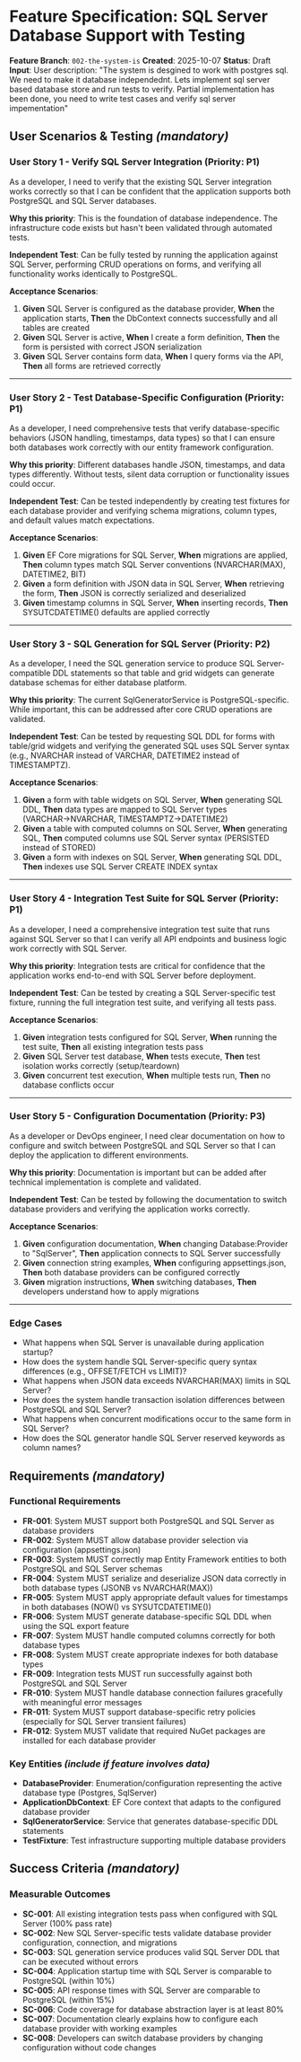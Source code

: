 # Feature Specification: SQL Server Database Support with Testing

**Feature Branch**: `002-the-system-is`
**Created**: 2025-10-07
**Status**: Draft
**Input**: User description: "The system is desgined to work with postgres sql. We need to make it database independednt. Lets implement sql server based database store and run tests to verify. Partial implementation has been done, you need to write test cases and verify sql server impementation"

## User Scenarios & Testing *(mandatory)*

### User Story 1 - Verify SQL Server Integration (Priority: P1)

As a developer, I need to verify that the existing SQL Server integration works correctly so that I can be confident that the application supports both PostgreSQL and SQL Server databases.

**Why this priority**: This is the foundation of database independence. The infrastructure code exists but hasn't been validated through automated tests.

**Independent Test**: Can be fully tested by running the application against SQL Server, performing CRUD operations on forms, and verifying all functionality works identically to PostgreSQL.

**Acceptance Scenarios**:

1. **Given** SQL Server is configured as the database provider, **When** the application starts, **Then** the DbContext connects successfully and all tables are created
2. **Given** SQL Server is active, **When** I create a form definition, **Then** the form is persisted with correct JSON serialization
3. **Given** SQL Server contains form data, **When** I query forms via the API, **Then** all forms are retrieved correctly

---

### User Story 2 - Test Database-Specific Configuration (Priority: P1)

As a developer, I need comprehensive tests that verify database-specific behaviors (JSON handling, timestamps, data types) so that I can ensure both databases work correctly with our entity framework configuration.

**Why this priority**: Different databases handle JSON, timestamps, and data types differently. Without tests, silent data corruption or functionality issues could occur.

**Independent Test**: Can be tested independently by creating test fixtures for each database provider and verifying schema migrations, column types, and default values match expectations.

**Acceptance Scenarios**:

1. **Given** EF Core migrations for SQL Server, **When** migrations are applied, **Then** column types match SQL Server conventions (NVARCHAR(MAX), DATETIME2, BIT)
2. **Given** a form definition with JSON data in SQL Server, **When** retrieving the form, **Then** JSON is correctly serialized and deserialized
3. **Given** timestamp columns in SQL Server, **When** inserting records, **Then** SYSUTCDATETIME() defaults are applied correctly

---

### User Story 3 - SQL Generation for SQL Server (Priority: P2)

As a developer, I need the SQL generation service to produce SQL Server-compatible DDL statements so that table and grid widgets can generate database schemas for either database platform.

**Why this priority**: The current SqlGeneratorService is PostgreSQL-specific. While important, this can be addressed after core CRUD operations are validated.

**Independent Test**: Can be tested by requesting SQL DDL for forms with table/grid widgets and verifying the generated SQL uses SQL Server syntax (e.g., NVARCHAR instead of VARCHAR, DATETIME2 instead of TIMESTAMPTZ).

**Acceptance Scenarios**:

1. **Given** a form with table widgets on SQL Server, **When** generating SQL DDL, **Then** data types are mapped to SQL Server types (VARCHAR→NVARCHAR, TIMESTAMPTZ→DATETIME2)
2. **Given** a table with computed columns on SQL Server, **When** generating SQL, **Then** computed columns use SQL Server syntax (PERSISTED instead of STORED)
3. **Given** a form with indexes on SQL Server, **When** generating SQL DDL, **Then** indexes use SQL Server CREATE INDEX syntax

---

### User Story 4 - Integration Test Suite for SQL Server (Priority: P1)

As a developer, I need a comprehensive integration test suite that runs against SQL Server so that I can verify all API endpoints and business logic work correctly with SQL Server.

**Why this priority**: Integration tests are critical for confidence that the application works end-to-end with SQL Server before deployment.

**Independent Test**: Can be tested by creating a SQL Server-specific test fixture, running the full integration test suite, and verifying all tests pass.

**Acceptance Scenarios**:

1. **Given** integration tests configured for SQL Server, **When** running the test suite, **Then** all existing integration tests pass
2. **Given** SQL Server test database, **When** tests execute, **Then** test isolation works correctly (setup/teardown)
3. **Given** concurrent test execution, **When** multiple tests run, **Then** no database conflicts occur

---

### User Story 5 - Configuration Documentation (Priority: P3)

As a developer or DevOps engineer, I need clear documentation on how to configure and switch between PostgreSQL and SQL Server so that I can deploy the application to different environments.

**Why this priority**: Documentation is important but can be added after technical implementation is complete and validated.

**Independent Test**: Can be tested by following the documentation to switch database providers and verifying the application works correctly.

**Acceptance Scenarios**:

1. **Given** configuration documentation, **When** changing Database:Provider to "SqlServer", **Then** application connects to SQL Server successfully
2. **Given** connection string examples, **When** configuring appsettings.json, **Then** both database providers can be configured correctly
3. **Given** migration instructions, **When** switching databases, **Then** developers understand how to apply migrations

---

### Edge Cases

- What happens when SQL Server is unavailable during application startup?
- How does the system handle SQL Server-specific query syntax differences (e.g., OFFSET/FETCH vs LIMIT)?
- What happens when JSON data exceeds NVARCHAR(MAX) limits in SQL Server?
- How does the system handle transaction isolation differences between PostgreSQL and SQL Server?
- What happens when concurrent modifications occur to the same form in SQL Server?
- How does the SQL generator handle SQL Server reserved keywords as column names?

## Requirements *(mandatory)*

### Functional Requirements

- **FR-001**: System MUST support both PostgreSQL and SQL Server as database providers
- **FR-002**: System MUST allow database provider selection via configuration (appsettings.json)
- **FR-003**: System MUST correctly map Entity Framework entities to both PostgreSQL and SQL Server schemas
- **FR-004**: System MUST serialize and deserialize JSON data correctly in both database types (JSONB vs NVARCHAR(MAX))
- **FR-005**: System MUST apply appropriate default values for timestamps in both databases (NOW() vs SYSUTCDATETIME())
- **FR-006**: System MUST generate database-specific SQL DDL when using the SQL export feature
- **FR-007**: System MUST handle computed columns correctly for both database types
- **FR-008**: System MUST create appropriate indexes for both database types
- **FR-009**: Integration tests MUST run successfully against both PostgreSQL and SQL Server
- **FR-010**: System MUST handle database connection failures gracefully with meaningful error messages
- **FR-011**: System MUST support database-specific retry policies (especially for SQL Server transient failures)
- **FR-012**: System MUST validate that required NuGet packages are installed for each database provider

### Key Entities *(include if feature involves data)*

- **DatabaseProvider**: Enumeration/configuration representing the active database type (Postgres, SqlServer)
- **ApplicationDbContext**: EF Core context that adapts to the configured database provider
- **SqlGeneratorService**: Service that generates database-specific DDL statements
- **TestFixture**: Test infrastructure supporting multiple database providers

## Success Criteria *(mandatory)*

### Measurable Outcomes

- **SC-001**: All existing integration tests pass when configured with SQL Server (100% pass rate)
- **SC-002**: New SQL Server-specific tests validate database provider configuration, connection, and migrations
- **SC-003**: SQL generation service produces valid SQL Server DDL that can be executed without errors
- **SC-004**: Application startup time with SQL Server is comparable to PostgreSQL (within 10%)
- **SC-005**: API response times with SQL Server are comparable to PostgreSQL (within 15%)
- **SC-006**: Code coverage for database abstraction layer is at least 80%
- **SC-007**: Documentation clearly explains how to configure each database provider with working examples
- **SC-008**: Developers can switch database providers by changing configuration without code changes

